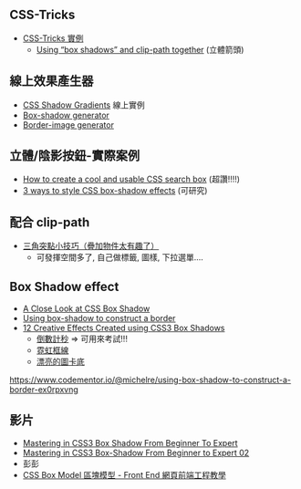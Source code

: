 ## CSS-Tricks 
* [CSS-Tricks 實例](https://css-tricks.com/)
  * [Using “box shadows” and clip-path together](https://css-tricks.com/using-box-shadows-and-clip-path-together/) (立體箭頭)
  
  
## 線上效果產生器
* [CSS Shadow Gradients](https://alvarotrigo.com/shadow-gradients/) 線上實例
* [Box-shadow generator](https://developer.mozilla.org/en-US/docs/Web/CSS/CSS_Backgrounds_and_Borders/Box-shadow_generator)
* [Border-image generator](https://developer.mozilla.org/en-US/docs/Web/CSS/CSS_Backgrounds_and_Borders/Border-image_generator)

## 立體/陰影按鈕-實際案例
- [How to create a cool and usable CSS search box][CoolSearchBox] (超讚!!!!)
- [3 ways to style CSS box-shadow effects][BoxShadowEffects] (可研究)

## 配合 clip-path
- [三角突點小技巧（疊加物件太有趣了）](https://www.youtube.com/watch?v=Uk27UanpXRU&t=368s) 
  - 可發揮空間多了, 自己做標籤, 圖樣, 下拉選單....


## Box Shadow effect
* [A Close Look at CSS Box Shadow](https://www.webfx.com/blog/web-design/css-box-shadow/) 
* [Using box-shadow to construct a border](https://www.codementor.io/@michelre/using-box-shadow-to-construct-a-border-ex0rpxvng)
* [12 Creative Effects Created using CSS3 Box Shadows](https://cssdeck.com/blog/12-creative-effects-created-using-css3-box-shadows/)
  * [倒數計秒](https://codepen.io/martingrand/pen/DGNyNN) => 可用來考試!!!
  * [霓虹框線](https://codepen.io/akwright/pen/raBdOO) 
  * [漂亮的圖卡底](https://codepen.io/jcorpus/pen/xbExKL)


https://www.codementor.io/@michelre/using-box-shadow-to-construct-a-border-ex0rpxvng
## 影片
- [Mastering in CSS3 Box Shadow From Beginner To Expert](https://www.youtube.com/watch?v=zuQUlAv45EE)
- [Mastering in CSS3 Box-Shadow From Beginner to Expert 02](https://www.youtube.com/watch?v=b_IUSevJov0)
- 彭彭
 - [CSS Box Model 區塊模型 - Front End 網頁前端工程教學](https://www.youtube.com/watch?v=whFuqruDeJs&list=PL-g0fdC5RMbqW54tWQPIVbhyl_Ky6a2VI&index=6)


[CoolSearchBox]: https://catalin.red/how-to-create-a-cool-and-usable-css3-search-box/ "How to create a cool and usable CSS search box (讚!)"
[BoxShadowEffects]: https://blog.logrocket.com/three-ways-style-css-box-shadow-effects/  "3 ways to style CSS box-shadow effects"
